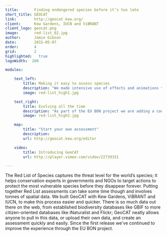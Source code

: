 ```yaml
---
title:       Finding endangered species before it’s too late
short_title: GEOCAT
link:        http://geocat.kew.org/
client:      Kew Gardens, IUCN and ViBRANT
client_logo: geocat.png
image:       red-list_02.jpg
author:      Jamie Gibson
date:        2015-05-07
order:       4
grid:        2
highlighted:   true
logoWidth:  200

modules:

    text_left:
        title: Making it easy to assess species
        description: "We made intensive use of effects and animations to display the status of the tool, providing continuous feedback to the user as they make their assessment. And with unlimited undo and redo, all user actions can be undone and redone at any time, encouraging a trial-and-error analysis refinement."
        image: red-list_high1.jpg

    text_right:
    	title: Evolving all the time
    	description: "As part of the EU BON project we are adding a couple of new features, allowing users to complete even more powerful analyses using biodiversity observations from across Europe. Watch out for new features and data coming out soon!"
    	image: red-list_high2.jpg

    map:
        title: "Start your own assessment"
        description: 
        url: http://geocat.kew.org/editor

    video:
        title: Introducing GeoCAT
        url: http://player.vimeo.com/video/22739331

---
```

The Red List of Species captures the threat level for the world’s species; it helps conservation experts in governments and NGOs to target actions to protect the most vulnerable species before they disappear forever. Putting together Red List assessments can take some time though and involves tonnes of spatial data. We built GeoCAT with Kew Gardens, ViBRANT and IUCN, to make this process easier and quicker. There is so much data out there on the web, from established biodiversity databases like GBIF to more citizen-oriented databases like iNaturalist and Flickr; GeoCAT neatly allows anyone to pull in this data, or upload their own data, and create an assessment quickly and easily. Since the first release we've continued to improve the experience through the EU BON project.

